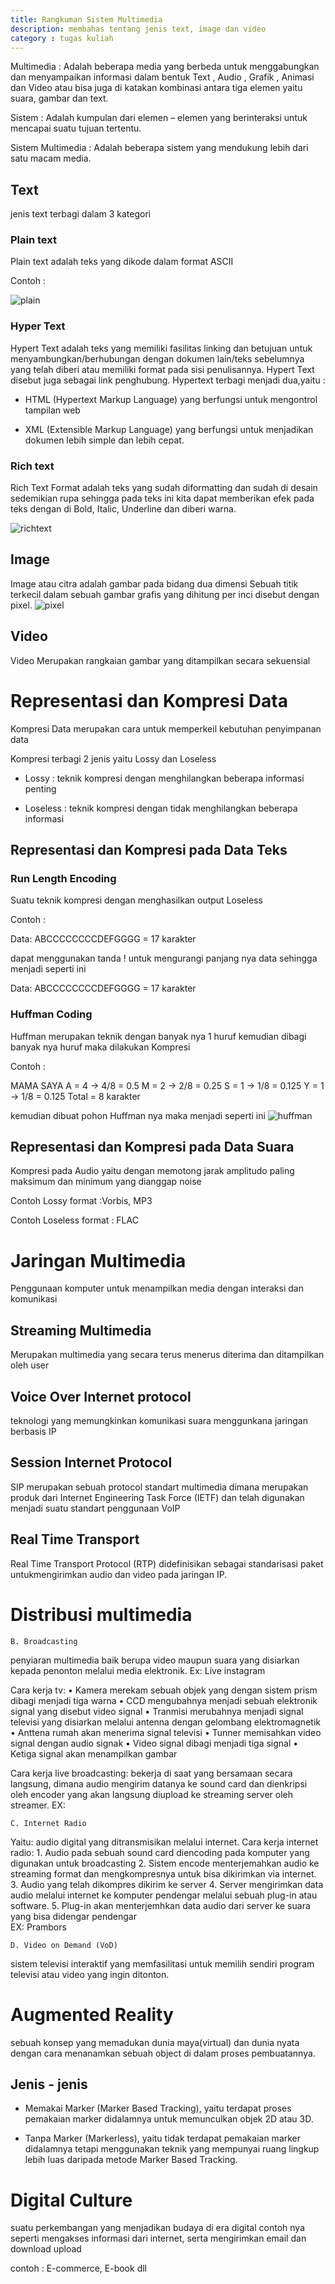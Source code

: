 ```yaml
---
title: Rangkuman Sistem Multimedia
description: membahas tentang jenis text, image dan video
category : tugas kuliah
---
```


Multimedia  : Adalah beberapa media yang berbeda untuk menggabungkan dan menyampaikan informasi dalam bentuk Text , Audio , Grafik , Animasi dan Video atau bisa juga di katakan kombinasi antara tiga elemen yaitu suara, gambar dan text.

Sistem  : Adalah kumpulan dari elemen – elemen yang berinteraksi untuk mencapai suatu tujuan tertentu.

Sistem Multimedia : Adalah beberapa sistem yang mendukung lebih dari satu macam   media.
## Text

jenis text terbagi dalam 3 kategori


### Plain text
Plain text adalah teks yang dikode dalam format ASCII

Contoh :

![plain]({{site.url}}/assets/images/plaintext.jpg)

### Hyper Text
Hypert Text adalah teks yang memiliki fasilitas linking dan betujuan untuk menyambungkan/berhubungan dengan dokumen lain/teks sebelumnya yang telah diberi atau memiliki format pada sisi penulisannya. Hypert Text disebut juga sebagai link penghubung.
 Hypertext terbagi menjadi dua,yaitu  :

- HTML (Hypertext Markup Language) yang berfungsi untuk mengontrol tampilan web

- XML (Extensible Markup Language) yang berfungsi untuk menjadikan dokumen lebih simple dan lebih cepat.

### Rich text
Rich Text Format adalah teks yang sudah diformatting dan sudah di desain sedemikian rupa sehingga pada teks ini kita dapat memberikan efek pada teks dengan di Bold, Italic, Underline dan diberi warna.

![richtext]({{site.url}}/assets/images/richtext.jpg)
## Image
Image atau citra adalah gambar pada bidang dua dimensi
Sebuah titik terkecil dalam sebuah gambar grafis yang dihitung per inci disebut dengan pixel.
![pixel]({{site.url}}/assets/images/pixel.png)

## Video
Video
Merupakan rangkaian gambar yang ditampilkan secara sekuensial

# Representasi dan Kompresi Data

Kompresi Data merupakan cara untuk memperkeil kebutuhan penyimpanan data

Kompresi terbagi 2 jenis yaitu Lossy dan Loseless

- Lossy : teknik kompresi dengan menghilangkan beberapa informasi penting

- Loseless : teknik kompresi dengan tidak menghilangkan beberapa informasi





## Representasi dan Kompresi pada Data Teks

### Run Length Encoding
Suatu teknik kompresi dengan menghasilkan output Loseless


Contoh :

Data: ABCCCCCCCCDEFGGGG = 17 karakter

dapat menggunakan tanda ! untuk mengurangi panjang nya data sehingga menjadi seperti ini

Data: ABCCCCCCCCDEFGGGG = 17 karakter


### Huffman Coding
Huffman merupakan teknik dengan banyak nya 1 huruf kemudian dibagi banyak nya huruf maka dilakukan Kompresi

Contoh :

MAMA SAYA
A = 4 -> 4/8 = 0.5
M = 2 -> 2/8 = 0.25
S = 1 -> 1/8 = 0.125
Y = 1 -> 1/8 = 0.125
Total = 8 karakter

kemudian dibuat pohon Huffman nya maka menjadi seperti ini
![huffman]({{site.url}}/assets/images/huffman.jpg)

## Representasi dan Kompresi pada Data Suara

Kompresi pada Audio yaitu dengan memotong jarak amplitudo paling maksimum dan minimum yang dianggap noise

Contoh Lossy format :Vorbis, MP3

Contoh Loseless format : FLAC


# Jaringan Multimedia
Penggunaan komputer untuk menampilkan media dengan interaksi dan komunikasi

## Streaming Multimedia

Merupakan multimedia yang secara terus menerus diterima dan ditampilkan oleh user

## Voice Over Internet protocol

teknologi yang memungkinkan komunikasi suara menggunkana jaringan berbasis IP

## Session Internet Protocol
SIP merupakan sebuah protocol standart multimedia dimana merupakan produk dari Internet Engineering Task Force (IETF) dan telah digunakan menjadi suatu standart penggunaan VoIP


## Real Time Transport

Real Time Transport Protocol  (RTP) didefinisikan sebagai standarisasi paket untukmengirimkan audio dan video pada jaringan IP.


# Distribusi multimedia

    B. Broadcasting
penyiaran multimedia baik berupa video maupun suara yang disiarkan kepada penonton melalui media elektronik.
Ex: Live instagram

Cara kerja tv:
    • Kamera merekam sebuah objek yang dengan sistem prism dibagi menjadi tiga warna
    • CCD mengubahnya menjadi sebuah elektronik signal yang disebut video signal
    • Tranmisi merubahnya menjadi signal televisi yang disiarkan melalui antenna dengan gelombang elektromagnetik
    • Anttena rumah akan menerima signal televisi
    • Tunner memisahkan video signal dengan audio signak
    • Video signal dibagi menjadi tiga signal
    • Ketiga signal akan menampilkan gambar  




Cara kerja live broadcasting:
bekerja di saat yang bersamaan secara langsung, dimana audio mengirim datanya ke sound card dan dienkripsi oleh encoder yang akan langsung diupload ke streaming server oleh streamer.
EX:

    C. Internet Radio
Yaitu: audio digital yang ditransmisikan melalui internet.
Cara kerja internet radio:
    1. Audio pada sebuah sound card diencoding pada komputer yang digunakan untuk broadcasting
    2. Sistem encode menterjemahkan audio ke streaming format dan mengkompresnya untuk bisa dikirimkan via internet.
    3. Audio yang telah dikompres dikirim ke server
    4. Server mengirimkan data audio melalui internet ke komputer pendengar melalui sebuah plug-in atau software.
    5. Plug-in akan menterjemhkan data audio dari server ke suara yang bisa didengar pendengar  
EX: Prambors









    D. Video on Demand (VoD)
sistem televisi interaktif yang memfasilitasi untuk memilih sendiri program televisi atau video yang ingin ditonton.

# Augmented Reality

sebuah konsep yang memadukan dunia maya(virtual) dan dunia nyata dengan cara menanamkan sebuah object di dalam proses pembuatannya.

## Jenis - jenis
- Memakai Marker (Marker Based Tracking), yaitu terdapat proses pemakaian marker didalamnya untuk memunculkan objek 2D atau 3D.

- Tanpa Marker (Markerless), yaitu tidak terdapat pemakaian marker didalamnya tetapi menggunakan teknik yang mempunyai ruang lingkup lebih luas daripada metode Marker Based Tracking.


# Digital Culture

suatu perkembangan yang menjadikan budaya di era digital contoh nya seperti mengakses informasi dari internet, serta mengirimkan email dan download upload

contoh : E-commerce, E-book dll  
